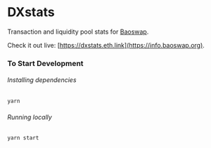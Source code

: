 # DXstats

Transaction and liquidity pool stats for [Baoswap](https://www.baoswap.xyz/).

Check it out live: [https://dxstats.eth.link](https://info.baoswap.org).

### To Start Development

###### Installing dependencies

```bash
yarn
```

###### Running locally

```bash
yarn start
```
